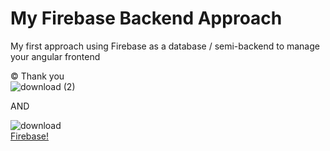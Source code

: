 # My Firebase Backend Approach

My first approach using Firebase as a database / semi-backend to manage your angular frontend

:copyright: Thank you\
![download (2)](https://user-images.githubusercontent.com/93710089/221360401-4febb4e4-7327-4ccf-909d-6b46c00983f5.png)

AND

![download](https://user-images.githubusercontent.com/93710089/221360400-1dfb48e1-4904-414e-a0c6-5198ce7cb87f.png)\
[Firebase!](https://firebase.google.com/)

